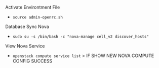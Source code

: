 Activate Environtment File
- `````source admin-openrc.sh`````

Database Sync Nova
- `````sudo su -s /bin/bash -c "nova-manage cell_v2 discover_hosts"`````

View Nova Service
- `````openstack compute service list````` > IF SHOW NEW NOVA COMPUTE CONFIG SUCCESS

